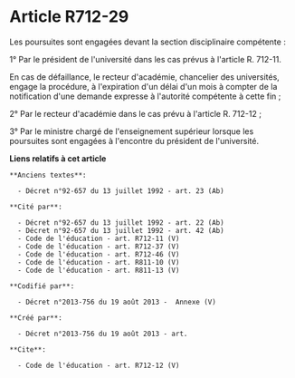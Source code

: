 # Article R712-29

Les poursuites sont engagées devant la section disciplinaire compétente : 

1° Par le président de l'université dans les cas prévus à l'article R. 712-11. 

En cas de défaillance, le recteur d'académie, chancelier des universités, engage la procédure, à l'expiration d'un délai d'un
mois à compter de la notification d'une demande expresse à l'autorité compétente à cette fin ; 

2° Par le recteur d'académie dans le cas prévu à l'article R. 712-12 ; 

3° Par le ministre chargé de l'enseignement supérieur lorsque les poursuites sont engagées à l'encontre du président de
l'université.

**Liens relatifs à cet article**

	**Anciens textes**:

	  - Décret n°92-657 du 13 juillet 1992 - art. 23 (Ab)

	**Cité par**:

	  - Décret n°92-657 du 13 juillet 1992 - art. 22 (Ab)
	  - Décret n°92-657 du 13 juillet 1992 - art. 42 (Ab)
	  - Code de l'éducation - art. R712-11 (V)
	  - Code de l'éducation - art. R712-37 (V)
	  - Code de l'éducation - art. R712-46 (V)
	  - Code de l'éducation - art. R811-10 (V)
	  - Code de l'éducation - art. R811-13 (V)

	**Codifié par**:

	  - Décret n°2013-756 du 19 août 2013 -  Annexe (V)

	**Créé par**:

	  - Décret n°2013-756 du 19 août 2013 - art.

	**Cite**:

	  - Code de l'éducation - art. R712-12 (V)

